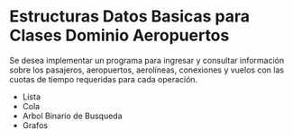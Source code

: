 # Estructuras Datos Basicas para Clases Dominio Aeropuertos

Se desea implementar un programa para ingresar y consultar información sobre los pasajeros,
aeropuertos, aerolíneas, conexiones y vuelos con las cuotas de tiempo requeridas para cada
operación.

- Lista
- Cola
- Arbol Binario de Busqueda
- Grafos